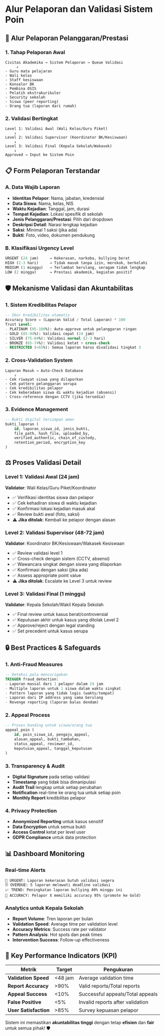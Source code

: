 # Alur Pelaporan dan Validasi Sistem Poin

## 🔄 **Alur Pelaporan Pelanggaran/Prestasi**

### **1. Tahap Pelaporan Awal**
```
Civitas Akademika → Sistem Pelaporan → Queue Validasi
     ↓
- Guru mata pelajaran
- Wali kelas  
- Staff kesiswaan
- Konselor BK
- Pembina OSIS
- Pelatih ekstrakurikuler
- Security sekolah
- Siswa (peer reporting)
- Orang tua (laporan dari rumah)
```

### **2. Validasi Bertingkat**
```
Level 1: Validasi Awal (Wali Kelas/Guru Piket)
    ↓
Level 2: Validasi Supervisor (Koordinator BK/Kesiswaan)
    ↓
Level 3: Validasi Final (Kepala Sekolah/Wakasek)
    ↓
Approved → Input ke Sistem Poin
```

## 📋 **Form Pelaporan Terstandar**

### **A. Data Wajib Laporan**
- **Identitas Pelapor**: Nama, jabatan, kredensial
- **Data Siswa**: Nama, kelas, NIS
- **Waktu Kejadian**: Tanggal, jam, durasi
- **Tempat Kejadian**: Lokasi spesifik di sekolah
- **Jenis Pelanggaran/Prestasi**: Pilih dari dropdown
- **Deskripsi Detail**: Narasi lengkap kejadian
- **Saksi**: Minimal 1 saksi (jika ada)
- **Bukti**: Foto, video, dokumen pendukung

### **B. Klasifikasi Urgency Level**
```sql
URGENT (24 jam)     → Kekerasan, narkoba, bullying berat
HIGH (2-3 hari)     → Tidak masuk tanpa izin, merokok, berkelahi
MEDIUM (1 minggu)   → Terlambat berulang, seragam tidak lengkap
LOW (2 minggu)      → Prestasi akademik, kegiatan positif
```

## 🛡️ **Mekanisme Validasi dan Akuntabilitas**

### **1. Sistem Kredibilitas Pelapor**
```sql
-- Skor kredibilitas otomatis
Accuracy Score = (Laporan Valid / Total Laporan) * 100
Trust Level:
- PLATINUM (95-100%): Auto-approve untuk pelanggaran ringan
- GOLD (85-94%): Validasi cepat (24 jam)
- SILVER (75-84%): Validasi normal (2-3 hari)  
- BRONZE (65-74%): Validasi ketat + cross-check
- RESTRICTED (<65%): Semua laporan harus divalidasi tingkat 3
```

### **2. Cross-Validation System**
```
Laporan Masuk → Auto-Check Database
    ↓
- Cek riwayat siswa yang dilaporkan
- Cek pattern pelanggaran serupa
- Cek kredibilitas pelapor
- Cek keberadaan siswa di waktu kejadian (absensi)
- Cross-reference dengan CCTV (jika tersedia)
```

### **3. Evidence Management**
```sql
-- Bukti digital tersimpan aman
bukti_laporan (
    id, laporan_siswa_id, jenis_bukti,
    file_path, hash_file, uploaded_by,
    verified_authentic, chain_of_custody,
    retention_period, encryption_key
)
```

## ⚖️ **Proses Validasi Detail**

### **Level 1: Validasi Awal (24 jam)**
**Validator**: Wali Kelas/Guru Piket/Koordinator
- ✅ Verifikasi identitas siswa dan pelapor
- ✅ Cek kehadiran siswa di waktu kejadian  
- ✅ Konfirmasi lokasi kejadian masuk akal
- ✅ Review bukti awal (foto, saksi)
- ⚠️ **Jika ditolak**: Kembali ke pelapor dengan alasan

### **Level 2: Validasi Supervisor (48-72 jam)**
**Validator**: Koordinator BK/Kesiswaan/Wakasek Kesiswaan
- ✅ Review validasi level 1
- ✅ Cross-check dengan sistem (CCTV, absensi)
- ✅ Wawancara singkat dengan siswa yang dilaporkan
- ✅ Konfirmasi dengan saksi (jika ada)
- ✅ Assess appropriate point value
- ⚠️ **Jika ditolak**: Escalate ke Level 3 untuk review

### **Level 3: Validasi Final (1 minggu)**
**Validator**: Kepala Sekolah/Wakil Kepala Sekolah
- ✅ Final review untuk kasus berat/controversial
- ✅ Keputusan akhir untuk kasus yang ditolak Level 2
- ✅ Approve/reject dengan legal standing
- ✅ Set precedent untuk kasus serupa

## 🔒 **Best Practices & Safeguards**

### **1. Anti-Fraud Measures**
```sql
-- Deteksi pola mencurigakan
TRIGGER fraud_detection:
- Laporan massal dari 1 pelapor dalam 24 jam
- Multiple laporan untuk 1 siswa dalam waktu singkat
- Pattern laporan yang tidak logis (waktu/tempat)
- Laporan dari IP address yang sama berulang
- Revenge reporting (laporan balas dendam)
```

### **2. Appeal Process**
```sql
-- Proses banding untuk siswa/orang tua
appeal_poin (
    id, poin_siswa_id, pengaju_appeal,
    alasan_appeal, bukti_tambahan,
    status_appeal, reviewer_id,
    keputusan_appeal, tanggal_keputusan
)
```

### **3. Transparency & Audit**
- **Digital Signature** pada setiap validasi
- **Timestamp** yang tidak bisa dimanipulasi  
- **Audit Trail** lengkap untuk setiap perubahan
- **Notification** real-time ke orang tua untuk setiap poin
- **Monthly Report** kredibilitas pelapor

### **4. Privacy Protection**
- **Anonymized Reporting** untuk kasus sensitif
- **Data Encryption** untuk semua bukti
- **Access Control** ketat per level user
- **GDPR Compliance** untuk data protection

## 📊 **Dashboard Monitoring**

### **Real-time Alerts**
```
🚨 URGENT: Laporan kekerasan butuh validasi segera
⏰ OVERDUE: 5 laporan melewati deadline validasi
📈 TREND: Peningkatan laporan bullying 40% minggu ini
🎯 ACCURACY: Pelapor X memiliki accuracy 95% (promote ke Gold)
```

### **Analytics untuk Kepala Sekolah**
- **Report Volume**: Tren laporan per bulan
- **Validation Speed**: Average time per validation level  
- **Accuracy Metrics**: Success rate per validator
- **Pattern Analysis**: Hot spots dan peak times
- **Intervention Success**: Follow-up effectiveness

## 🎯 **Key Performance Indicators (KPI)**

| Metrik | Target | Pengukuran |
|--------|---------|------------|
| **Validation Speed** | <48 jam | Average validation time |
| **Report Accuracy** | >90% | Valid reports/Total reports |
| **Appeal Success** | <10% | Successful appeals/Total appeals |
| **False Positive** | <5% | Invalid reports after validation |
| **User Satisfaction** | >85% | Survey kepuasan pelapor |

Sistem ini memastikan **akuntabilitas tinggi** dengan tetap **efisien** dan **fair** untuk semua pihak! 🛡️